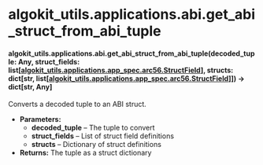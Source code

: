 # algokit_utils.applications.abi.get_abi_struct_from_abi_tuple

#### algokit_utils.applications.abi.get_abi_struct_from_abi_tuple(decoded_tuple: Any, struct_fields: list[[algokit_utils.applications.app_spec.arc56.StructField](../app_spec/arc56/StructField.md#algokit_utils.applications.app_spec.arc56.StructField)], structs: dict[str, list[[algokit_utils.applications.app_spec.arc56.StructField](../app_spec/arc56/StructField.md#algokit_utils.applications.app_spec.arc56.StructField)]]) → dict[str, Any]

Converts a decoded tuple to an ABI struct.

* **Parameters:**
  * **decoded_tuple** – The tuple to convert
  * **struct_fields** – List of struct field definitions
  * **structs** – Dictionary of struct definitions
* **Returns:**
  The tuple as a struct dictionary
